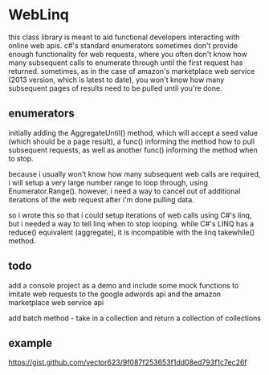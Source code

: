 # WebLinq

this class library is meant to aid functional developers interacting with online web apis.  c#'s standard enumerators
sometimes don't provide enough functionality for web requests, where you often don't know how many subsequent calls to
enumerate through until the first request has returned.  sometimes, as in the case of amazon's marketplace web service 
(2013 version, which is latest to date), you won't know how many subsequent pages of results need to be pulled until 
you're done.

## enumerators

initially adding the AggregateUntil() method, which will accept a seed value (which should be a page result), a func()
informing the method how to pull subsequent requests, as well as another func() informing the method when to stop.

because i usually won't know how many subsequent web calls are required, i will setup a very large number range to loop
through, using Enumerator.Range().  however, i need a way to cancel out of additional iterations of the web request 
after i'm done pulling data. 

so i wrote this so that i could setup iterations of web calls using C#'s linq, but i needed a way to tell linq when to 
 stop looping.  while C#'s LINQ has a reduce() equivalent (aggregate), it is incompatible with the linq takewhile()
method.

## todo

add a console project as a demo and include some mock functions to imitate web requests to the google adwords api and
the amazon marketplace web service api

add batch method - take in a collection and return a collection of collections

## example
https://gist.github.com/vector623/9f087f253653f1dd08ed793f1c7ec26f
